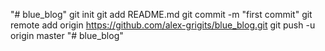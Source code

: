 "# blue_blog"  git init git add README.md git commit -m "first commit" git remote add origin https://github.com/alex-grigits/blue_blog.git git push -u origin master
"# blue_blog" 
